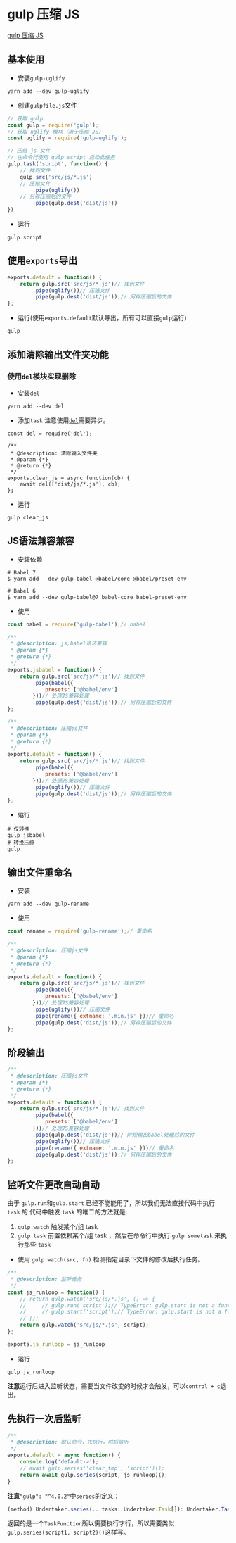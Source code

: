 <!--
 * @Author: tangdaoyong
 * @Date: 2020-12-30 18:52:59
 * @LastEditors: tangdaoyong
 * @LastEditTime: 2020-12-31 11:08:01
 * @Description: gulp 压缩 JS
-->

# gulp 压缩 JS

[gulp 压缩 JS](https://github.com/og/gulp-book/blob/master/chapter2.md)

## 基本使用

* 安装`gulp-uglify`
```
yarn add --dev gulp-uglify
```
* 创建`gulpfile.js`文件
```js
// 获取 gulp
const gulp = require('gulp');
// 获取 uglify 模块（用于压缩 JS）
const uglify = require('gulp-uglify');

// 压缩 js 文件
// 在命令行使用 gulp script 启动此任务
gulp.task('script', function() {
    // 找到文件
    gulp.src('src/js/*.js')
    // 压缩文件
        .pipe(uglify())
    // 另存压缩后的文件
        .pipe(gulp.dest('dist/js'))
})
```
* 运行
```
gulp script
```
## 使用`exports`导出

```js
exports.default = function() {
    return gulp.src('src/js/*.js')// 找到文件
        .pipe(uglify())// 压缩文件
        .pipe(gulp.dest('dist/js'));// 另存压缩后的文件
};
```
* 运行(使用`exports.default`默认导出，所有可以直接`gulp`运行)
```
gulp
```

## 添加清除输出文件夹功能


### 使用`del`模块实现删除

* 安装`del`
```
yarn add --dev del
```
* 添加`task`
注意使用[`del`](https://github.com/sindresorhus/del)需要异步。
```
const del = require('del');

/**
 * @description: 清除输入文件夹
 * @param {*}
 * @return {*}
 */
exports.clear_js = async function(cb) {
    await del(['dist/js/*.js'], cb);
};
```
* 运行
```
gulp clear_js 
```
## JS语法兼容兼容

* 安装依赖
```
# Babel 7
$ yarn add --dev gulp-babel @babel/core @babel/preset-env

# Babel 6
$ yarn add --dev gulp-babel@7 babel-core babel-preset-env
```
* 使用
```js
const babel = require('gulp-babel');// babel

/**
 * @description: js,babel语法兼容
 * @param {*}
 * @return {*}
 */
exports.jsbabel = function() {
    return gulp.src('src/js/*.js')// 找到文件
        .pipe(babel({
            presets: ['@babel/env']
        }))// 处理JS兼容处理
        .pipe(gulp.dest('dist/js'));// 另存压缩后的文件
};

/**
 * @description: 压缩js文件
 * @param {*}
 * @return {*}
 */
exports.default = function() {
    return gulp.src('src/js/*.js')// 找到文件
        .pipe(babel({
            presets: ['@babel/env']
        }))// 处理JS兼容处理
        .pipe(uglify())// 压缩文件
        .pipe(gulp.dest('dist/js'));// 另存压缩后的文件
};
```
* 运行
```
# 仅转换
gulp jsbabel
# 转换压缩
gulp
```

## 输出文件重命名

* 安装
```
yarn add --dev gulp-rename
```
* 使用
```js
const rename = require('gulp-rename');// 重命名

/**
 * @description: 压缩js文件
 * @param {*}
 * @return {*}
 */
exports.default = function() {
    return gulp.src('src/js/*.js')// 找到文件
        .pipe(babel({
            presets: ['@babel/env']
        }))// 处理JS兼容处理
        .pipe(uglify())// 压缩文件
        .pipe(rename({ extname: '.min.js' }))// 重命名
        .pipe(gulp.dest('dist/js'));// 另存压缩后的文件
};
```
## 阶段输出
```js
/**
 * @description: 压缩js文件
 * @param {*}
 * @return {*}
 */
exports.default = function() {
    return gulp.src('src/js/*.js')// 找到文件
        .pipe(babel({
            presets: ['@babel/env']
        }))// 处理JS兼容处理
        .pipe(gulp.dest('dist/js'))// 阶段输出babel处理后的文件
        .pipe(uglify())// 压缩文件
        .pipe(rename({ extname: '.min.js' }))// 重命名
        .pipe(gulp.dest('dist/js'));// 另存压缩后的文件
};
```
## 监听文件更改自动自动

由于 `gulp.run`和`gulp.start` 已经不能能用了，所以我们无法直接代码中执行 `task` 的
代码中触发 `task` 的唯二的方法就是:

1. `gulp.watch` 触发某个/组 task
2. `gulp.task` 前置依赖某个/组 task ，然后在命令行中执行 `gulp sometask` 来执行那些 `task`

* 使用 `gulp.watch(src, fn)` 检测指定目录下文件的修改后执行任务。
```js
/**
 * @description: 监听任务
 */
const js_runloop = function() {
    // return gulp.watch('src/js/*.js', () => {
    //     // gulp.run('script');// TypeError: gulp.start is not a function
    //     // gulp.start('script');// TypeError: gulp.start is not a function
    // });
    return gulp.watch('src/js/*.js', script);
};

exports.js_runloop = js_runloop
```
* 运行
```
gulp js_runloop
```
**注意**运行后进入监听状态，需要当文件改变的时候才会触发，可以`control + c`退出。

## 先执行一次后监听
```js
/**
 * @description: 默认命令，先执行，然后监听
 */
exports.default = async function() {
    console.log('default->');
    // await gulp.series('clear_tmp', 'script')();
    return await gulp.series(script, js_runloop)();
}
```
**注意**`"gulp": "^4.0.2"`中`series`的定义：
```ts
(method) Undertaker.series(...tasks: Undertaker.Task[]): Undertaker.TaskFunction (+1 overload)
```
返回的是一个`TaskFunction`所以需要执行才行，所以需要类似`gulp.series(script1, script2)()`这样写。